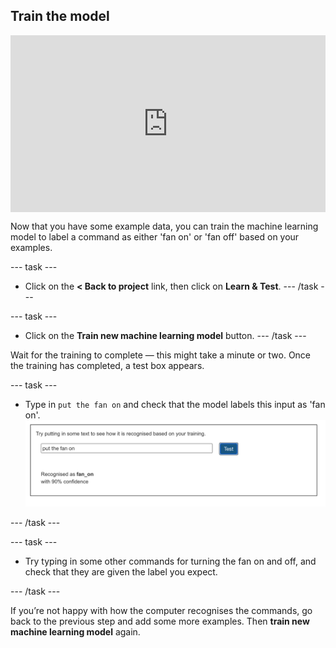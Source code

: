 ## Train the model

<html>
  <div style="position: relative; overflow: hidden; padding-top: 56.25%;">
    <iframe style="position: absolute; top: 0; left: 0; right: 0; width: 100%; height: 100%; border: none;" src="https://www.youtube.com/embed/PzH3bJKRIso?rel=0&cc_load_policy=1" allowfullscreen allow="accelerometer; autoplay; clipboard-write; encrypted-media; gyroscope; picture-in-picture; web-share"></iframe>
  </div>
</html>


Now that you have some example data, you can train the machine learning model to label a command as either 'fan on' or 'fan off' based on your examples.

--- task ---
+ Click on the **< Back to project** link, then click on **Learn & Test**.
--- /task ---

--- task ---
+ Click on the **Train new machine learning model** button. 
--- /task ---

Wait for the training to complete — this might take a minute or two. Once the training has completed, a test box appears. 

--- task ---
+ Type in `put the fan on` and check that the model labels this input as 'fan on'.
![Type in put the fan on to see if it is recognised](images/test-model.png)

--- /task ---

--- task ---
+ Try typing in some other commands for turning the fan on and off, and check that they are given the label you expect. 

--- /task ---

If you’re not happy with how the computer recognises the commands, go back to the previous step and add some more examples. Then **train new machine learning model** again.


